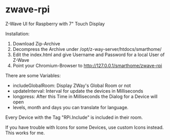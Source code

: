 # zwave-rpi
Z-Wave UI for Raspberry with 7" Touch Display

Installation:
1) Download Zip-Archive
2) Decompress the Archive under /opt/z-way-server/htdocs/smarthome/
3) Edit the index.html and give Username and Password for a local User of Z-Wave
4) Point your Chromium-Browser to http://127.0.0.1/smarthome/zwave-rpi

There are some Variables:
- includeGlobalRoom: Display ZWay's Global Room or not
- updateInterval: Interval for update the devices in Milliseconds
- longpress: After this Time in Milliseconds the Dialog for a Device will open
- levels, month and days you can translate for language.

Every Device with the Tag "RPi.Include" is included in their room.

If you have trouble with Icons for some Devices, use custom Icons instead. This works for me.